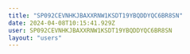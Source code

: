 ```yaml
---
title: "SP092CEVNHKJBAXXRNW1KSDT19YBQDDYQC6BR8SN"
date: 2024-04-08T10:15:41.929Z
user: SP092CEVNHKJBAXXRNW1KSDT19YBQDDYQC6BR8SN
layout: "users"
---
```

    